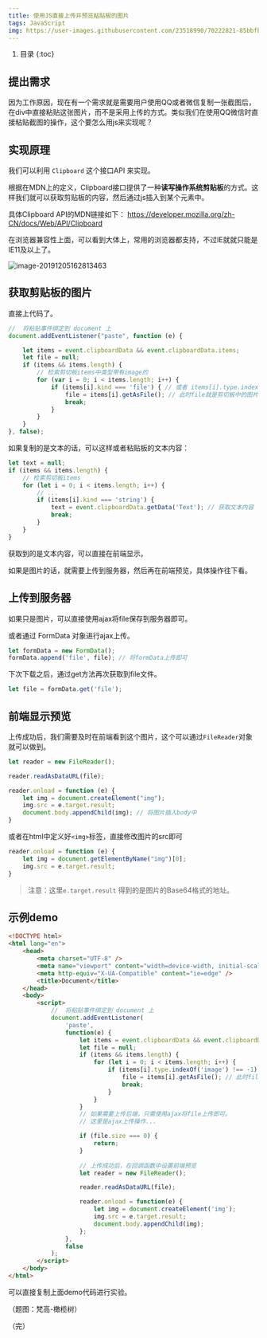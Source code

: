 ```yaml
---
title: 使用JS直接上传并预览粘贴板的图片
tags: JavaScript
img: https://user-images.githubusercontent.com/23518990/70222821-85bbfb80-1785-11ea-82ae-f2e6baaf48c4.png
---
```


1. 目录
{:toc}

## 提出需求

因为工作原因，现在有一个需求就是需要用户使用QQ或者微信复制一张截图后，在div中直接粘贴这张图片，而不是采用上传的方式。类似我们在使用QQ微信时直接粘贴截图的操作，这个要怎么用js来实现呢？

<!--more-->

## 实现原理

我们可以利用 `Clipboard` 这个接口API 来实现。

根据在MDN上的定义，Clipboard接口提供了一种**读写操作系统剪贴板**的方式。这样我们就可以获取剪贴板的内容，然后通过js插入到某个元素中。

具体Clipboard API的MDN链接如下： https://developer.mozilla.org/zh-CN/docs/Web/API/Clipboard 

在浏览器兼容性上面，可以看到大体上，常用的浏览器都支持，不过IE就就只能是IE11及以上了。

![image-20191205162813463](https://user-images.githubusercontent.com/23518990/70222796-75a41c00-1785-11ea-9426-5289166bf52d.png)



## 获取剪贴板的图片

直接上代码了。

```js
//  将粘贴事件绑定到 document 上
document.addEventListener("paste", function (e) {

    let items = event.clipboardData && event.clipboardData.items;
    let file = null;
    if (items && items.length) {
        // 检索剪切板items中类型带有image的
        for (var i = 0; i < items.length; i++) {
            if (items[i].kind === 'file') { // 或者 items[i].type.indexOf('image') !== -1
                file = items[i].getAsFile(); // 此时file就是剪切板中的图片文件
                break;
            }
        }
    }
}, false); 
```

如果复制的是文本的话，可以这样或者粘贴板的文本内容：

```js
let text = null;
if (items && items.length) {
    // 检索剪切板items
    for (let i = 0; i < items.length; i++) {
        // ...
        if (items[i].kind === 'string') {
            text = event.clipboardData.getData('Text'); // 获取文本内容
            break;
        }
    }
}
```

获取到的是文本内容，可以直接在前端显示。

如果是图片的话，就需要上传到服务器，然后再在前端预览，具体操作往下看。

## 上传到服务器

如果只是图片，可以直接使用ajax将file保存到服务器即可。

或者通过 FormData 对象进行ajax上传。

```js
let formData = new FormData();
formData.append('file', file); // 将formData上传即可
```

下次下载之后，通过get方法再次获取到file文件。

```js
let file = formData.get('file'); 
```



## 前端显示预览

上传成功后，我们需要及时在前端看到这个图片，这个可以通过`FileReader`对象就可以做到。 

```js
let reader = new FileReader();

reader.readAsDataURL(file);

reader.onload = function (e) {
    let img = document.createElement("img");
    img.src = e.target.result;
    document.body.appendChild(img); // 将图片插入body中
}
```

或者在html中定义好`<img>`标签，直接修改图片的src即可

```js
reader.onload = function (e) {
    let img = document.getElementByName("img")[0];
    img.src = e.target.result;
}
```

> 注意：这里`e.target.result` 得到的是图片的Base64格式的地址。



## 示例demo

```html
<!DOCTYPE html>
<html lang="en">
    <head>
        <meta charset="UTF-8" />
        <meta name="viewport" content="width=device-width, initial-scale=1.0" />
        <meta http-equiv="X-UA-Compatible" content="ie=edge" />
        <title>Document</title>
    </head>
    <body>
        <script>
            //  将粘贴事件绑定到 document 上
            document.addEventListener(
                'paste',
                function(e) {
                    let items = event.clipboardData && event.clipboardData.items;
                    let file = null;
                    if (items && items.length) {
                        for (let i = 0; i < items.length; i++) {
                            if (items[i].type.indexOf('image') !== -1) {
                                file = items[i].getAsFile(); // 此时file就是剪切板中的图片文件
                                break;
                            }
                        }
                    }
                    // 如果需要上传后端，只需使用ajax将file上传即可。
                    // 这里是ajax上传操作...

                    if (file.size === 0) {
                        return;
                    }
					
                    // 上传成功后，在回调函数中设置前端预览
                    let reader = new FileReader();

                    reader.readAsDataURL(file);

                    reader.onload = function(e) {
                        let img = document.createElement('img');
                        img.src = e.target.result;
                        document.body.appendChild(img);
                    };
                },
                false
            );
        </script>
    </body>
</html>

```

可以直接复制上面demo代码进行实验。


（题图：梵高-橄榄树）

（完）

